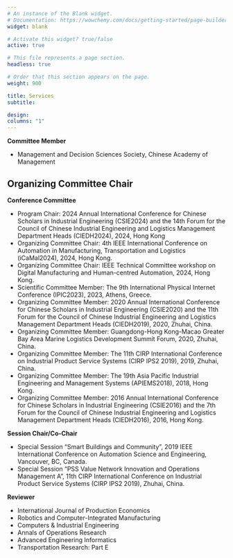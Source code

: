 ```yaml
---
# An instance of the Blank widget.
# Documentation: https://wowchemy.com/docs/getting-started/page-builder/
widget: blank

# Activate this widget? true/false
active: true

# This file represents a page section.
headless: true

# Order that this section appears on the page.
weight: 900

title: Services
subtitle: 

design:
columns: "1"
---
```


**Committee Member**
- Management and Decision Sciences Society, Chinese Academy of Management

**Organizing Committee Chair**
- 



**Conference Committee**	

- Program Chair: 2024 Annual International Conference for Chinese Scholars in Industrial Engineering (CSIE2024) and the 14th Forum for the Council of Chinese Industrial Engineering and Logistics Management Department Heads (CIEDH2024), 2024, Hong Kong
- Organizing Committee Chair: 4th IEEE International Conference on Automation in Manufacturing, Transportation and Logistics (iCaMal2024), 2024, Hong Kong.
- Organizing Committee Chair: IEEE Technical Committee workshop on Digital Manufacturing and Human-centred Automation, 2024, Hong Kong.
- Scientific Committee Member: The 9th International Physical Internet Conference (IPIC2023), 2023, Athens, Greece.
- Organizing Committee Member: 2020 Annual International Conference for Chinese Scholars in Industrial Engineering (CSIE2020) and the 11th Forum for the Council of Chinese Industrial Engineering and Logistics Management Department Heads (CIEDH2019), 2020, Zhuhai, China.
- Organizing Committee Member: Guangdong-Hong Kong-Macao Greater Bay Area Marine Logistics Development Summit Forum, 2020, Zhuhai, China.
- Organizing Committee Member: The 11th CIRP International Conference on Industrial Product Service Systems (CIRP IPS2 2019), 2019, Zhuhai, China.
- Organizing Committee Member: The 19th Asia Pacific Industrial Engineering and Management Systems (APIEMS2018), 2018, Hong Kong.
- Organizing Committee Member: 2016 Annual International Conference for Chinese Scholars in Industrial Engineering (CSIE2016) and the 7th Forum for the Council of Chinese Industrial Engineering and Logistics Management Department Heads (CIEDH2016), 2016, Hong Kong.

**Session Chair/Co-Chair**
  
- Special Session “Smart Buildings and Community”, 2019 IEEE International Conference on Automation Science and Engineering, Vancouver, BC, Canada.
- Special Session “PSS Value Network Innovation and Operations Management A”, 11th CIRP International Conference on Industrial Product Service Systems (CIRP IPS2 2019), Zhuhai, China.

**Reviewer**	

- International Journal of Production Economics
- Robotics and Computer-Integrated Manufacturing
- Computers & Industrial Engineering
- Annals of Operations Research
- Advanced Engineering Informatics
- Transportation Research: Part E
